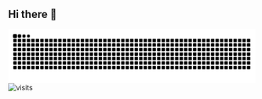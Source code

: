 ## Hi there 👋

<picture align="center">
  <source media="(prefers-color-scheme: dark)" srcset="https://raw.githubusercontent.com/nicolisouzafr/nicolisouzafr/output/github-contribution-grid-snake-dark.svg">
  <source media="(prefers-color-scheme: light)" srcset="https://raw.githubusercontent.com/nicolisouzafr/nicolisouzafr/output/github-contribution-grid-snake.svg">
  <img align="center" alt="github contribution grid snake animation" src="https://raw.githubusercontent.com/nicolisouzafr/nicolisouzafr/output/github-contribution-grid-snake.svg">
</picture>

<img src="https://visit-counter.vercel.app/counter.png?page=https%3A%2F%2Fgithub.com%2Fnisouzaf&s=40&c=ffa3d4&bg=00000000&no=3&ff=digi&tb=&ta=" alt="visits">




